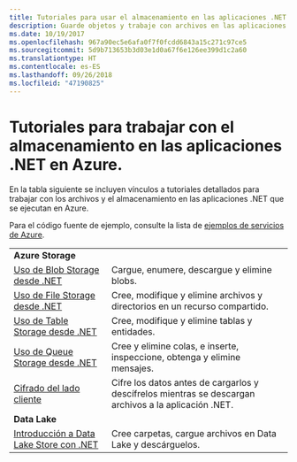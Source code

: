 ```yaml
---
title: Tutoriales para usar el almacenamiento en las aplicaciones .NET en Azure
description: Guarde objetos y trabaje con archivos en las aplicaciones .NET que se ejecutan en Azure
ms.date: 10/19/2017
ms.openlocfilehash: 967a90ec5e6afa0f7f0fcdd6843a15c271c97ce5
ms.sourcegitcommit: 5d9b713653b3d03e1d0a67f6e126ee399d1c2a60
ms.translationtype: HT
ms.contentlocale: es-ES
ms.lasthandoff: 09/26/2018
ms.locfileid: "47190825"
---
```

# <a name="tutorials-for-working-with-storage-in-your-net-apps-on-azure"></a>Tutoriales para trabajar con el almacenamiento en las aplicaciones .NET en Azure.

En la tabla siguiente se incluyen vínculos a tutoriales detallados para trabajar con los archivos y el almacenamiento en las aplicaciones .NET que se ejecutan en Azure.

Para el código fuente de ejemplo, consulte la lista de [ejemplos de servicios de Azure](https://azure.microsoft.com/resources/samples/?platform=dotnet).

| | |
|---|---|
| **Azure Storage** ||
| [Uso de Blob Storage desde .NET][1] | Cargue, enumere, descargue y elimine blobs. |
| [Uso de File Storage desde .NET][4] | Cree, modifique y elimine archivos y directorios en un recurso compartido. | 
| [Uso de Table Storage desde .NET][3] | Cree, modifique y elimine tablas y entidades. |
| [Uso de Queue Storage desde .NET][2] | Cree y elimine colas, e inserte, inspeccione, obtenga y elimine mensajes. |
| [Cifrado del lado cliente][5] | Cifre los datos antes de cargarlos y descífrelos mientras se descargan archivos a la aplicación .NET. 
|**Data Lake**||
| [Introducción a Data Lake Store con .NET][6] | Cree carpetas, cargue archivos en Data Lake y descárguelos. | 

[1]: /azure/storage/storage-dotnet-how-to-use-blobs
[2]: /azure/storage/storage-dotnet-how-to-use-queues
[3]: /azure/storage/storage-dotnet-how-to-use-tables
[4]: /azure/storage/storage-dotnet-how-to-use-files
[5]: /azure/storage/storage-client-side-encryption
[6]: /azure/data-lake-store/data-lake-store-get-started-net-sdk